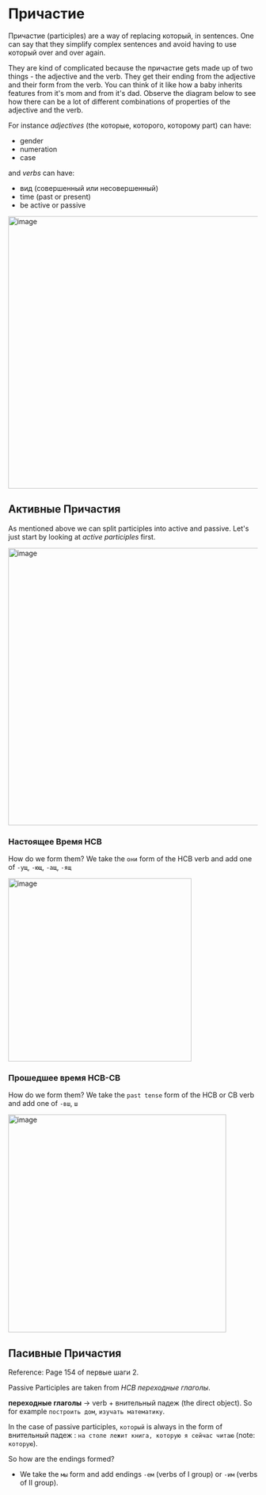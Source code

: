 # Причастие

Причастие (participles) are a way of replacing который, in sentences. One can say that they simplify complex sentences and avoid having to use который over and over again.

They are kind of complicated because the причастие gets made up of two things - the adjective and the verb. They get their ending from the adjective and their form from the verb.
You can think of it like how a baby inherits features from it's mom and from it's dad. Observe the diagram below to see how there can be a lot of different combinations of properties of the adjective and the verb.

For instance _adjectives_ (the которые, которого, которому part) can have:
- gender
- numeration
- case

and _verbs_ can have:
- вид (совершенный или несовершенный)
- time (past or present)
- be active or passive

<img width="550" alt="image" src="https://github.com/user-attachments/assets/2b14a3c7-0919-471e-81e5-5af38b7e6f22">

## Активные Причастия

As mentioned above we can split participles into active and passive. Let's just start by looking at _active participles_ first.

<img width="560" alt="image" src="https://github.com/user-attachments/assets/9bda6a86-7961-4f74-8a4c-6c5214ea43da">

### Настоящее Время НСВ

How do we form them? We take the `они` form of the НСВ verb and add one of `-ущ`, `-ющ`, `-ащ`, `-ящ` 

<img width="370" alt="image" src="https://github.com/user-attachments/assets/f3f6237f-93bd-4375-8983-6c61e62bd651">

### Прошедшее время НСВ-СВ

How do we form them? We take the `past tense` form of the НСВ or СВ verb and add one of `-вш`, `ш` 

<img width="440" alt="image" src="https://github.com/user-attachments/assets/c422eb56-7586-405b-bb79-7c783a0f3250">

## Пасивные Причастия

Reference: Page 154 of первые шаги 2. 

Passive Participles are taken from _НСВ переходные глаголы_.

**переходные глаголы** → verb + внительный падеж (the direct object). So for example `построить дом`, `изучать математику`.

In the case of passive participles, `который` is always in the form of внительный падеж : `на столе лежит книга, которую я сейчас читаю` (note: `которую`). 

So how are the endings formed? 

- We take the `мы` form and add endings `-ем` (verbs of I group) or `-им` (verbs of II group). 



